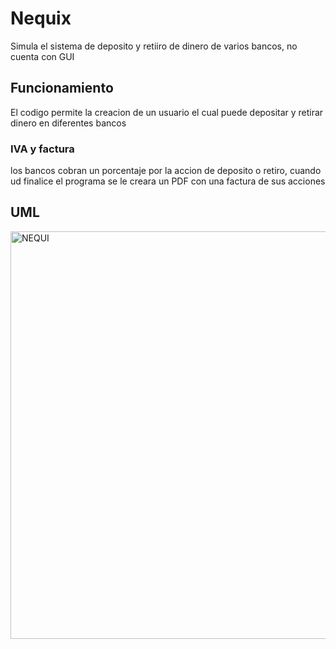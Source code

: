 # Nequix

Simula el sistema de deposito y retiiro de dinero de varios bancos, no cuenta con GUI 

## Funcionamiento

El codigo permite la creacion de un usuario el cual puede depositar y retirar dinero en diferentes bancos

### IVA y factura

los bancos cobran un porcentaje por la accion de deposito o retiro, cuando ud finalice el programa se le creara un PDF con una factura de sus acciones

## UML
<img width="1706" height="652" alt="NEQUI" src="https://github.com/user-attachments/assets/9ad57842-29bd-4473-8dc7-bd303c98025b" />

